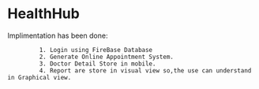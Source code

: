 # HealthHub
Implimentation has been done:
                        
             1. Login using FireBase Database
             2. Generate Online Appointment System.
             3. Doctor Detail Store in mobile.
             4. Report are store in visual view so,the use can understand in Graphical view.
